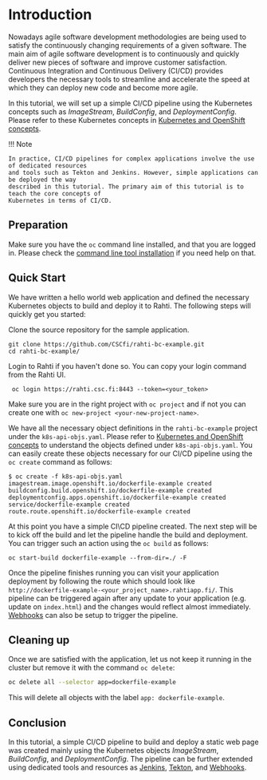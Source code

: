 # Introduction

Nowadays agile software development methodologies are being used to satisfy 
the continuously changing requirements of a given software. The main aim of 
agile software development is to continuously and quickly deliver new pieces 
of software and improve customer satisfaction.  Continuous Integration and 
Continuous Delivery (CI/CD) provides developers the necessary tools to streamline 
and accelerate the speed at which they can deploy new code and become more agile. 

In this tutorial, we will set up a simple CI/CD pipeline using the Kubernetes concepts 
such as _ImageStream_, _BuildConfig_, and _DeploymentConfig_. Please refer to these Kubernetes
concepts in [Kubernetes and OpenShift concepts](../rahti/concepts.md).

!!! Note

    In practice, CI/CD pipelines for complex applications involve the use of dedicated resources 
    and tools such as Tekton and Jenkins. However, simple applications can be deployed the way 
    described in this tutorial. The primary aim of this tutorial is to teach the core concepts of
    Kubernetes in terms of CI/CD. 

## Preparation

Make sure you have the `oc` command line installed, and that you are logged in. Please 
check the [command line tool installation](../rahti/usage/cli.md) if you need help on that.

## Quick Start

We have written a hello world web application and defined the necessary Kubernetes objects to build 
and deploy it to Rahti. The following steps will quickly get you started:

Clone the source repository for the sample application.

```
git clone https://github.com/CSCfi/rahti-bc-example.git
cd rahti-bc-example/
```

Login to Rahti if you haven't done so. You can copy your login command from the Rahti UI.

```
 oc login https://rahti.csc.fi:8443 --token=<your_token>
```

Make sure you are in the right project with `oc project` and if not you can create one 
with `oc new-project <your-new-project-name>`. 

We have all the necessary object definitions in the `rahti-bc-example` project under the `k8s-api-objs.yaml`. 
Please refer to [Kubernetes and OpenShift concepts](../rahti/concepts.md) to understand the objects 
defined under `k8s-api-objs.yaml`. You can easily create these objects necessary for our CI/CD pipeline using 
the `oc create` command as follows:

```
$ oc create -f k8s-api-objs.yaml 
imagestream.image.openshift.io/dockerfile-example created
buildconfig.build.openshift.io/dockerfile-example created
deploymentconfig.apps.openshift.io/dockerfile-example created
service/dockerfile-example created
route.route.openshift.io/dockerfile-example created
```

At this point you have a simple CI\CD pipeline created. The next step 
will be to kick off the build and let the pipeline handle the build and 
deployment. You can trigger such an action using the `oc build` as follows:

```
oc start-build dockerfile-example --from-dir=./ -F
```

Once the pipeline finishes running you can visit your application deployment 
by following the route which should look like `http://dockerfile-example-<your_project_name>.rahtiapp.fi/`.
This pipeline can be triggered again after any update to your application (e.g. update on `index.html`) and 
the changes would reflect almost immediately. [Webhooks](webhooks.md) can also be setup
to trigger the pipeline.

## Cleaning up

Once we are satisfied with the application, let us not keep it running in the
cluster but remove it with the command `oc delete`:

```bash
oc delete all --selector app=dockerfile-example
```

This will delete all objects with the label `app: dockerfile-example`.

## Conclusion

In this tutorial, a simple CI/CD pipeline to build and deploy a static web page was created mainly 
using the Kubernetes objects _ImageStream_, _BuildConfig_, and _DeploymentConfig_. The pipeline 
can be further extended using dedicated tools and resources as [Jenkins](https://docs.openshift.com/container-platform/3.11/dev_guide/dev_tutorials/openshift_pipeline.html), 
[Tekton](https://www.openshift.com/learn/topics/pipelines), and [Webhooks](webhooks.md).  
